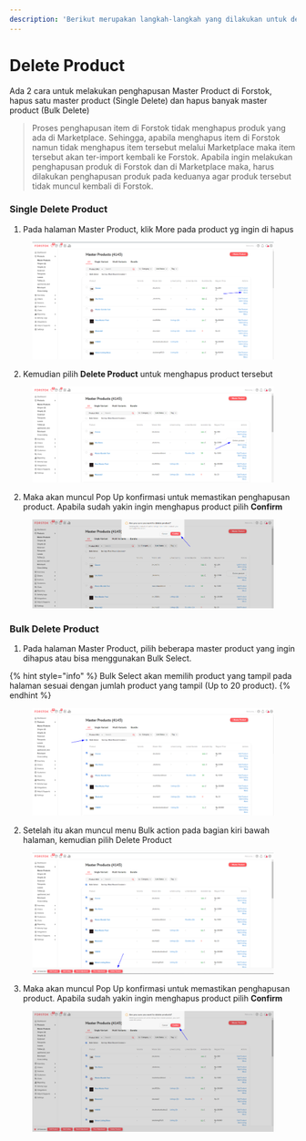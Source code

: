 ```yaml
---
description: 'Berikut merupakan langkah-langkah yang dilakukan untuk delete product :'
---
```


# Delete Product

Ada 2 cara untuk melakukan penghapusan Master Product di Forstok, hapus satu master product (Single Delete) dan hapus banyak master product (Bulk Delete)

> Proses penghapusan item di Forstok tidak menghapus produk yang ada di Marketplace. Sehingga, apabila menghapus item di Forstok namun tidak menghapus item tersebut melalui Marketplace maka item tersebut akan ter-import kembali ke Forstok. Apabila ingin melakukan penghapusan produk di Forstok dan di Marketplace maka, harus dilakukan penghapusan produk pada keduanya agar produk tersebut tidak muncul kembali di Forstok.

### Single Delete Product

1. Pada halaman Master Product, klik More pada product yg ingin di hapus

<figure><img src="../../.gitbook/assets/image (2).png" alt=""><figcaption></figcaption></figure>

2. Kemudian pilih **Delete Product** untuk menghapus product tersebut

<figure><img src="../../.gitbook/assets/image (6).png" alt=""><figcaption></figcaption></figure>

2. Maka akan muncul Pop Up konfirmasi untuk memastikan penghapusan product. Apabila sudah yakin ingin menghapus product pilih **Confirm**

<figure><img src="../../.gitbook/assets/image (58).png" alt=""><figcaption></figcaption></figure>

### Bulk Delete Product

1. Pada halaman Master Product, pilih beberapa master product yang ingin dihapus atau bisa menggunakan Bulk Select.

{% hint style="info" %}
Bulk Select akan memilih product yang tampil pada halaman sesuai dengan jumlah product yang tampil (Up to 20 product).
{% endhint %}

<figure><img src="../../.gitbook/assets/image (76).png" alt=""><figcaption></figcaption></figure>

2. Setelah itu akan muncul menu Bulk action pada bagian kiri bawah halaman, kemudian pilih Delete Product

<figure><img src="../../.gitbook/assets/image (49).png" alt=""><figcaption></figcaption></figure>

3. Maka akan muncul Pop Up konfirmasi untuk memastikan penghapusan product. Apabila sudah yakin ingin menghapus product pilih **Confirm**

<figure><img src="../../.gitbook/assets/image (13).png" alt=""><figcaption></figcaption></figure>
